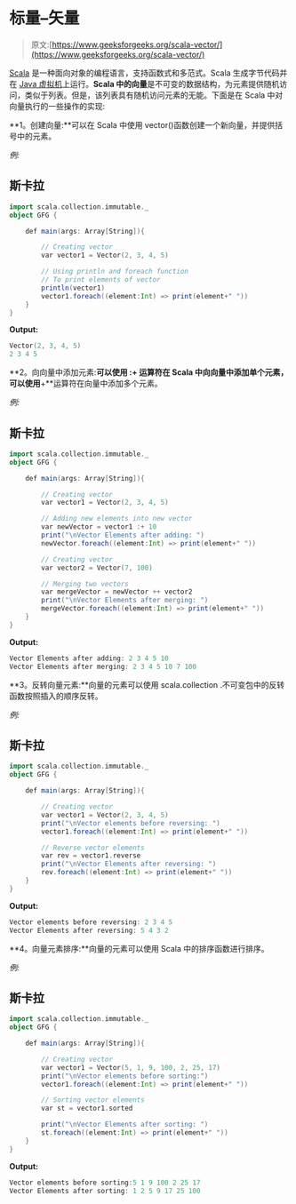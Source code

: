 # 标量–矢量

> 原文:[https://www.geeksforgeeks.org/scala-vector/](https://www.geeksforgeeks.org/scala-vector/)

[Scala](https://www.geeksforgeeks.org/scala-programming-language/) 是一种面向对象的编程语言，支持函数式和多范式。Scala 生成字节代码并在 [Java 虚拟机](https://www.geeksforgeeks.org/jvm-works-jvm-architecture/)上运行。**Scala 中的向量**是不可变的数据结构，为元素提供随机访问，类似于列表。但是，该列表具有随机访问元素的无能。下面是在 Scala 中对向量执行的一些操作的实现:

**1。创建向量:**可以在 Scala 中使用 vector()函数创建一个新向量，并提供括号中的元素。

*例:*

## 斯卡拉

```scala
import scala.collection.immutable._
object GFG {

    def main(args: Array[String]){

        // Creating vector
        var vector1 = Vector(2, 3, 4, 5)

        // Using println and foreach function
        // To print elements of vector
        println(vector1)
        vector1.foreach((element:Int) => print(element+" "))
    }
}
```

**Output:**

```scala
Vector(2, 3, 4, 5)
2 3 4 5 
```

**2。向向量中添加元素:**可以使用 **:+** 运算符在 Scala 中向向量中添加单个元素，可以使用**+**运算符在向量中添加多个元素。

*例:*

## 斯卡拉

```scala
import scala.collection.immutable._
object GFG {

    def main(args: Array[String]){

        // Creating vector
        var vector1 = Vector(2, 3, 4, 5)

        // Adding new elements into new vector
        var newVector = vector1 :+ 10
        print("\nVector Elements after adding: ")
        newVector.foreach((element:Int) => print(element+" "))

        // Creating vector
        var vector2 = Vector(7, 100)

        // Merging two vectors
        var mergeVector = newVector ++ vector2
        print("\nVector Elements after merging: ")
        mergeVector.foreach((element:Int) => print(element+" "))
    }
}
```

**Output:**

```scala
Vector Elements after adding: 2 3 4 5 10 
Vector Elements after merging: 2 3 4 5 10 7 100 
```

**3。反转向量元素:**向量的元素可以使用 scala.collection .不可变包中的反转函数按照插入的顺序反转。

*例:*

## 斯卡拉

```scala
import scala.collection.immutable._
object GFG {

    def main(args: Array[String]){

        // Creating vector
        var vector1 = Vector(2, 3, 4, 5)
        print("\nVector elements before reversing: ")
        vector1.foreach((element:Int) => print(element+" "))

        // Reverse vector elements
        var rev = vector1.reverse
        print("\nVector Elements after reversing: ")
        rev.foreach((element:Int) => print(element+" "))
    }
}
```

**Output:**

```scala
Vector elements before reversing: 2 3 4 5 
Vector Elements after reversing: 5 4 3 2 
```

**4。向量元素排序:**向量的元素可以使用 Scala 中的排序函数进行排序。

*例:*

## 斯卡拉

```scala
import scala.collection.immutable._
object GFG {

    def main(args: Array[String]){

        // Creating vector
        var vector1 = Vector(5, 1, 9, 100, 2, 25, 17)
        print("\nVector elements before sorting:")
        vector1.foreach((element:Int) => print(element+" "))

        // Sorting vector elements
        var st = vector1.sorted

        print("\nVector Elements after sorting: ")
        st.foreach((element:Int) => print(element+" "))
    }
}
```

**Output:**

```scala
Vector elements before sorting:5 1 9 100 2 25 17 
Vector Elements after sorting: 1 2 5 9 17 25 100 
```